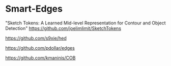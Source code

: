 # Smart-Edges

"Sketch Tokens: A Learned Mid-level Representation for Contour and Object Detection"
https://github.com/joelimlimit/SketchTokens

https://github.com/s9xie/hed

https://github.com/pdollar/edges

https://github.com/kmaninis/COB
